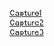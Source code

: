 [Capture1](https://github.com/stephane0528/Checkpoint1/blob/main/Capture%20d%E2%80%99%C3%A9cran%20du%202025-04-05%2014-19-23.png)  
[Capture2](https://github.com/stephane0528/Checkpoint1/blob/main/Capture%20d%E2%80%99%C3%A9cran%20du%202025-04-05%2014-16-01.png)  
[Capture3](https://github.com/stephane0528/Checkpoint1/blob/main/Capture%20d%E2%80%99%C3%A9cran%20du%202025-04-05%2012-52-00.png)  
